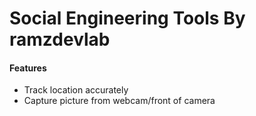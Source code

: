 <h1>Social Engineering Tools By ramzdevlab</h1>
<h4>Features</h4>
<ul>
  <li>Track location accurately </li>
  <li>Capture  picture from webcam/front of camera</li>
</ul>
